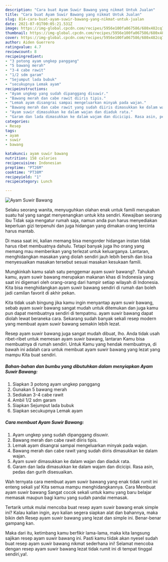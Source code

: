 ```yaml
---
description: "Cara buat Ayam Suwir Bawang yang nikmat Untuk Jualan"
title: "Cara buat Ayam Suwir Bawang yang nikmat Untuk Jualan"
slug: 814-cara-buat-ayam-suwir-bawang-yang-nikmat-untuk-jualan
date: 2021-07-01T00:05:21.531Z
image: https://img-global.cpcdn.com/recipes/5956e100fa067586/680x482cq70/ayam-suwir-bawang-foto-resep-utama.jpg
thumbnail: https://img-global.cpcdn.com/recipes/5956e100fa067586/680x482cq70/ayam-suwir-bawang-foto-resep-utama.jpg
cover: https://img-global.cpcdn.com/recipes/5956e100fa067586/680x482cq70/ayam-suwir-bawang-foto-resep-utama.jpg
author: Aiden Guerrero
ratingvalue: 4.7
reviewcount: 8
recipeingredient:
- "3 potong ayam ungkep panggang"
- "5 bawang merah"
- "3-4 cabe rawit"
- "1/2 sdm garam"
- "Sejumput lada bubuk"
- "secukupnya Lemak ayam"
recipeinstructions:
- "Ayam ungkep yang sudah dipanggang disuwir."
- "Bawang merah dan cabe rawit diiris tipis."
- "Lemak ayam disangrai sampai mengeluarkan minyak pada wajan."
- "Bawang merah dan cabe rawit yang sudah diiris dimasukkan ke dalam wajan."
- "Ayam suwir dimasukkan ke dalam wajan dan diaduk rata."
- "Garam dan lada dimasukkan ke dalam wajam dan dicicipi. Rasa asin, pedas dan gurih disesuaikan."
categories:
- Resep
tags:
- ayam
- suwir
- bawang

katakunci: ayam suwir bawang 
nutrition: 158 calories
recipecuisine: Indonesian
preptime: "PT26M"
cooktime: "PT38M"
recipeyield: "1"
recipecategory: Lunch

---
```



![Ayam Suwir Bawang](https://img-global.cpcdn.com/recipes/5956e100fa067586/680x482cq70/ayam-suwir-bawang-foto-resep-utama.jpg)

Selaku seorang wanita, menyuguhkan olahan enak untuk famili merupakan suatu hal yang sangat menyenangkan untuk kita sendiri. Kewajiban seorang ibu Tidak saja mengatur rumah saja, namun anda pun harus menyediakan keperluan gizi terpenuhi dan juga hidangan yang dimakan orang tercinta harus mantab.

Di masa  saat ini, kalian memang bisa mengorder hidangan instan tidak harus ribet membuatnya dahulu. Tetapi banyak juga lho orang yang memang mau memberikan yang terlezat untuk keluarganya. Lantaran, menghidangkan masakan yang diolah sendiri jauh lebih bersih dan bisa menyesuaikan masakan tersebut sesuai masakan kesukaan famili. 



Mungkinkah kamu salah satu penggemar ayam suwir bawang?. Tahukah kamu, ayam suwir bawang merupakan makanan khas di Indonesia yang saat ini digemari oleh orang-orang dari hampir setiap wilayah di Indonesia. Kita bisa menghidangkan ayam suwir bawang sendiri di rumah dan boleh jadi camilan favorit di akhir pekan.

Kita tidak usah bingung jika kamu ingin menyantap ayam suwir bawang, sebab ayam suwir bawang sangat mudah untuk ditemukan dan juga kamu pun dapat membuatnya sendiri di tempatmu. ayam suwir bawang dapat diolah lewat beraneka cara. Sekarang sudah banyak sekali resep modern yang membuat ayam suwir bawang semakin lebih lezat.

Resep ayam suwir bawang juga sangat mudah dibuat, lho. Anda tidak usah ribet-ribet untuk memesan ayam suwir bawang, lantaran Kamu bisa membuatnya di rumah sendiri. Untuk Kamu yang hendak membuatnya, di bawah ini adalah cara untuk membuat ayam suwir bawang yang lezat yang mampu Kita buat sendiri.

<!--inarticleads1-->

##### Bahan-bahan dan bumbu yang dibutuhkan dalam menyiapkan Ayam Suwir Bawang:

1. Siapkan 3 potong ayam ungkep panggang
1. Gunakan 5 bawang merah
1. Sediakan 3-4 cabe rawit
1. Ambil 1/2 sdm garam
1. Siapkan Sejumput lada bubuk
1. Siapkan secukupnya Lemak ayam




<!--inarticleads2-->

##### Cara membuat Ayam Suwir Bawang:

1. Ayam ungkep yang sudah dipanggang disuwir.
1. Bawang merah dan cabe rawit diiris tipis.
1. Lemak ayam disangrai sampai mengeluarkan minyak pada wajan.
1. Bawang merah dan cabe rawit yang sudah diiris dimasukkan ke dalam wajan.
1. Ayam suwir dimasukkan ke dalam wajan dan diaduk rata.
1. Garam dan lada dimasukkan ke dalam wajam dan dicicipi. Rasa asin, pedas dan gurih disesuaikan.




Wah ternyata cara membuat ayam suwir bawang yang enak tidak rumit ini enteng sekali ya! Kita semua mampu menghidangkannya. Cara Membuat ayam suwir bawang Sangat cocok sekali untuk kamu yang baru belajar memasak maupun bagi kamu yang sudah pandai memasak.

Tertarik untuk mulai mencoba buat resep ayam suwir bawang enak simple ini? Kalau kalian ingin, ayo kalian segera siapkan alat dan bahannya, maka bikin deh Resep ayam suwir bawang yang lezat dan simple ini. Benar-benar gampang kan. 

Maka dari itu, ketimbang kamu berfikir lama-lama, maka kita langsung sajikan resep ayam suwir bawang ini. Pasti kamu tiidak akan nyesel sudah buat resep ayam suwir bawang nikmat sederhana ini! Selamat mencoba dengan resep ayam suwir bawang lezat tidak rumit ini di tempat tinggal sendiri,ya!.

